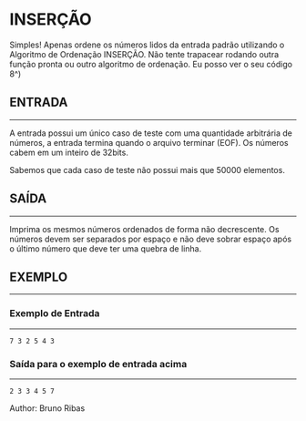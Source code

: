 # INSERÇÃO
Simples! Apenas ordene os números lidos da entrada padrão utilizando o Algoritmo de Ordenação INSERÇÃO. Não tente trapacear rodando outra função pronta ou outro algoritmo de ordenação. Eu posso ver o seu código 8^)

## ENTRADA
---
A entrada possui um único caso de teste com uma quantidade arbitrária de números, a entrada termina quando o arquivo terminar (EOF). Os números cabem em um inteiro de 32bits.

Sabemos que cada caso de teste não possui mais que 50000 elementos.

## SAÍDA
---
Imprima os mesmos números ordenados de forma não decrescente. Os números devem ser separados por espaço e não deve sobrar espaço após o último número que deve ter uma quebra de linha.

## EXEMPLO
---
### Exemplo de Entrada
---
    7 3 2 5 4 3

### Saída para o exemplo de entrada acima
---
    2 3 3 4 5 7

Author: Bruno Ribas